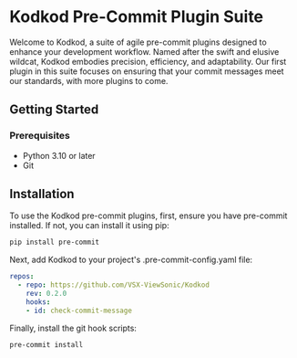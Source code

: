 # Kodkod Pre-Commit Plugin Suite
Welcome to Kodkod, a suite of agile pre-commit plugins designed to enhance your development workflow. Named after the swift and elusive wildcat, Kodkod embodies precision, efficiency, and adaptability. Our first plugin in this suite focuses on ensuring that your commit messages meet our standards, with more plugins to come.

## Getting Started
### Prerequisites
* Python 3.10 or later
* Git
## Installation
To use the Kodkod pre-commit plugins, first, ensure you have pre-commit installed. If not, you can install it using pip:

```bash
pip install pre-commit
```

Next, add Kodkod to your project's .pre-commit-config.yaml file:

```yaml
repos:
  - repo: https://github.com/VSX-ViewSonic/Kodkod
    rev: 0.2.0
    hooks:
    - id: check-commit-message
```
Finally, install the git hook scripts:

```bash
pre-commit install
```
